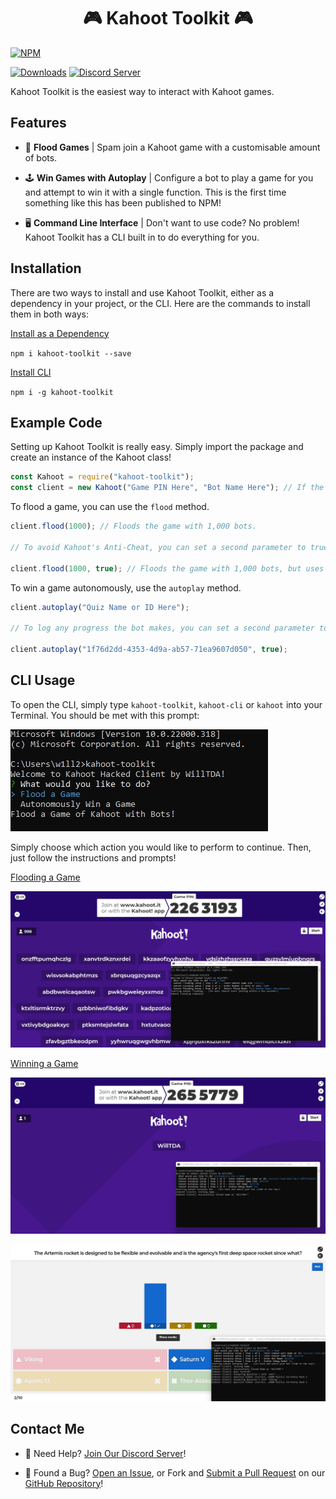 <h1 align="center">
    🎮 Kahoot Toolkit 🎮
</h1>

[![NPM](https://nodei.co/npm/kahoot-toolkit.png)](https://npmjs.com/package/kahoot-toolkit)

[![Downloads](https://img.shields.io/npm/dt/kahoot-toolkit?logo=npm&style=flat-square)](https://npmjs.com/package/kahoot-toolkit) [![Discord Server](https://img.shields.io/discord/667479986214666272?logo=discord&logoColor=white&style=flat-square)](https://discord.gg/P2g24jp)

Kahoot Toolkit is the easiest way to interact with Kahoot games.

## Features

- 🌊 <b>Flood Games</b> | Spam join a Kahoot game with a customisable amount of bots.

- 🕹️ <b>Win Games with Autoplay</b> | Configure a bot to play a game for you and attempt to win it with a single function. This is the first time something like this has been published to NPM!

- 🖥️ <b>Command Line Interface</b> | Don't want to use code? No problem! Kahoot Toolkit has a CLI built in to do everything for you.

## Installation

There are two ways to install and use Kahoot Toolkit, either as a dependency in your project, or the CLI. Here are the commands to install them in both ways:

<u>Install as a Dependency</u>
    
`npm i kahoot-toolkit --save`

<u>Install CLI</u>

`npm i -g kahoot-toolkit`

## Example Code

Setting up Kahoot Toolkit is really easy. Simply import the package and create an instance of the Kahoot class!

```js
const Kahoot = require("kahoot-toolkit");
const client = new Kahoot("Game PIN Here", "Bot Name Here"); // If the bot name is not specified, it will be randomly generated.
```

To flood a game, you can use the `flood` method.

```js
client.flood(1000); // Floods the game with 1,000 bots.

// To avoid Kahoot's Anti-Cheat, you can set a second parameter to true.

client.flood(1000, true); // Floods the game with 1,000 bots, but uses randomly generated names for each bot.
```

To win a game autonomously, use the `autoplay` method.

```js
client.autoplay("Quiz Name or ID Here");

// To log any progress the bot makes, you can set a second parameter to true.

client.autoplay("1f76d2dd-4353-4d9a-ab57-71ea9607d050", true);
```

## CLI Usage

To open the CLI, simply type `kahoot-toolkit`, `kahoot-cli` or `kahoot` into your Terminal. You should be met with this prompt:

![Root Menu](https://github.com/WillTDA/Kahoot-Toolkit/blob/master/images/rootMenu.jpg?raw=true)

Simply choose which action you would like to perform to continue. Then, just follow the instructions and prompts!

<u>Flooding a Game</u>

![Flood Example](https://github.com/WillTDA/Kahoot-Toolkit/blob/master/images/floodExample.jpg?raw=true)

<u>Winning a Game</u>

![Autoplay Setup](https://github.com/WillTDA/Kahoot-Toolkit/blob/master/images/autoplaySetup.jpg?raw=true)

![Autoplay Playing](https://github.com/WillTDA/Kahoot-Toolkit/blob/master/images/autoplayPlaying.jpg?raw=true)

## Contact Me

- 👋 Need Help? [Join Our Discord Server](https://discord.gg/P2g24jp)!

- 👾 Found a Bug? [Open an Issue](https://github.com/WillTDA/Kahoot-Toolkit/issues), or Fork and [Submit a Pull Request](https://github.com/WillTDA/Kahoot-Toolkit/pulls) on our [GitHub Repository](https://github.com/WillTDA/Kahoot-Toolkit)!